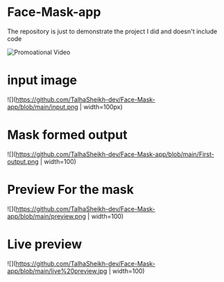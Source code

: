 # Face-Mask-app
The repository is just to demonstrate the project I did and doesn't include code


![Promoational Video](https://github.com/TalhaSheikh-dev/Face-Mask-app/blob/main/Promotional_Video.gif  )

# input image
![](https://github.com/TalhaSheikh-dev/Face-Mask-app/blob/main/input.png | width=100px)


# Mask formed output
![](https://github.com/TalhaSheikh-dev/Face-Mask-app/blob/main/First-output.png | width=100)

# Preview For the mask
![](https://github.com/TalhaSheikh-dev/Face-Mask-app/blob/main/preview.png | width=100)


# Live preview
![](https://github.com/TalhaSheikh-dev/Face-Mask-app/blob/main/live%20preview.jpg | width=100)

